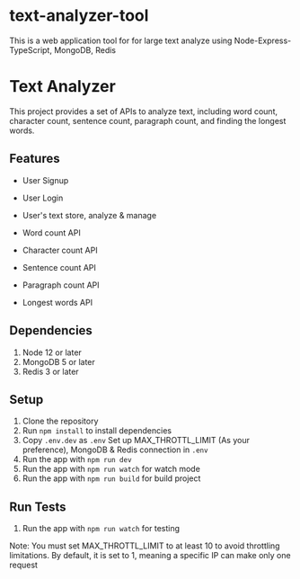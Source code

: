 # text-analyzer-tool
This is a web application tool for for large text analyze using Node-Express-TypeScript, MongoDB, Redis



# Text Analyzer

This project provides a set of APIs to analyze text, including word count, character count, sentence count, paragraph count, and finding the longest words.

## Features

- User Signup
- User Login
- User's text store, analyze & manage

- Word count API
- Character count API
- Sentence count API
- Paragraph count API
- Longest words API

## Dependencies
1. Node 12 or later
2. MongoDB 5 or later
3. Redis 3 or later

## Setup

1. Clone the repository
2. Run `npm install` to install dependencies
3. Copy `.env.dev` as `.env` Set up MAX_THROTTL_LIMIT (As your preference), MongoDB & Redis connection in `.env`
4. Run the app with `npm run dev`
5. Run the app with `npm run watch` for watch mode
6. Run the app with `npm run build` for build project

## Run Tests
1. Run the app with `npm run watch` for testing


Note: You must set MAX_THROTTL_LIMIT to at least 10 to avoid throttling limitations. By default, it is set to 1, meaning a specific IP can make only one request